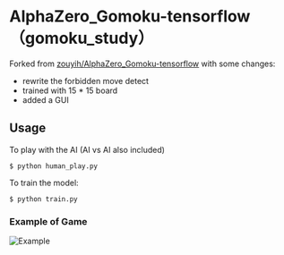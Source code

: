 # AlphaZero_Gomoku-tensorflow （gomoku_study）

Forked from [zouyih/AlphaZero_Gomoku-tensorflow](https://github.com/zouyih/AlphaZero_Gomoku-tensorflow) with some changes:  

* rewrite the forbidden move detect
* trained with 15 * 15 board
* added a GUI

## Usage
To play with the AI (AI vs AI also included)

	$ python human_play.py
	
To train the model:

	$ python train.py


### Example of Game

![Example](https://i.imgur.com/fTZAAoB.png)  
